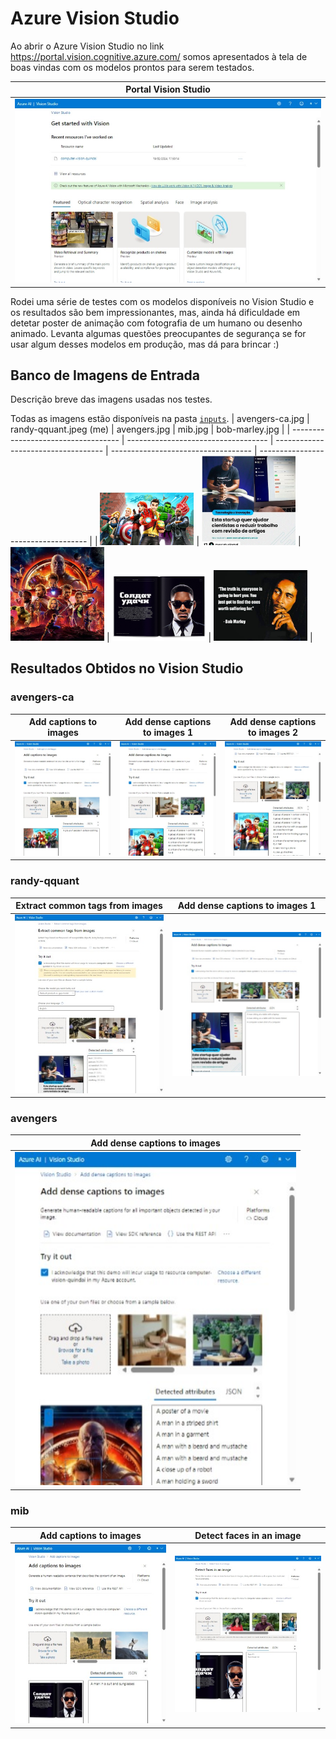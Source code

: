 # Azure Vision Studio

Ao abrir o Azure Vision Studio no link https://portal.vision.cognitive.azure.com/ somos apresentados à tela de boas vindas com os modelos prontos para serem testados.

| Portal Vision Studio                            | 
| ----------------------------------- |
| ![Best Model](outputs/vision1.jpeg) |


Rodei uma série de testes com os modelos disponíveis no Vision Studio e os resultados são bem impressionantes, mas, ainda há dificuldade em detetar poster de animação com fotografia de um humano ou desenho animado.
Levanta algumas questões preocupantes de segurança se for usar algum desses modelos em produção, mas dá para brincar :)

## Banco de Imagens de Entrada
Descrição breve das imagens usadas nos testes. 

Todas as imagens estão disponíveis na pasta [`inputs`](https://github.com/quindai/mlai9002/tree/main/inputs). 
| avengers-ca.jpg  | randy-qquant.jpeg (me)  | avengers.jpg  |  mib.jpg  |  bob-marley.jpg  | 
| ----------------------------------- | ----------------------------------- | ----------------------------------- | ----------------------------------- | ----------------------------------- |
| <img src="inputs/avengers-ca.jpg" alt="Avengers Anime" width="150vw"/> | <img src="inputs/randy-qquant.jpeg" alt="Randy Qquant (Me)" width="150vw"/> | <img src="inputs/avengers.jpg" alt="Avengers" width="150vw"/> | <img src="inputs/mib.jpg" alt="MIB" width="150vw"/> | <img src="inputs/bob-marley.jpg" alt="Bob Marley" width="150vw"/> |

## Resultados Obtidos no Vision Studio
### avengers-ca
| Add captions to images  | Add dense captions to images 1 | Add dense captions to images 2  | 
| ----------------------------------- | ----------------------------------- | ----------------------------------- |
| <img src="outputs/avengers-ca-addcaption.jpeg" alt="Avengers Anime" width="350vw"/> | <img src="outputs/avengers-ca-addcaption-dense.jpeg" alt="Randy Qquant (Me)" width="350vw"/> | <img src="outputs/avengers-ca-addcaption-dense1.jpeg" alt="Avengers" width="350vw"/> | 

### randy-qquant
| Extract common tags from images  | Add dense captions to images 1 |
| ----------------------------------- | ----------------------------------- | 
| <img src="outputs/randy-qquant-extract.jpeg" alt="Avengers Anime" width="450vw"/> | <img src="outputs/randy-qquant-addcaption-dense.jpeg" alt="Randy Qquant (Me)" width="450vw"/> |

### avengers
| Add dense captions to images |
| ----------------------------------- | 
| <img src="outputs/avengers-addcaption-dense.jpeg" alt="Avengers Anime" width="450vw"/> | 

### mib
| Add captions to images  | Detect faces in an image |
| ----------------------------------- | ----------------------------------- | 
| <img src="outputs/mib-addcaption.jpeg" alt="Avengers Anime" width="450vw"/> | <img src="outputs/mib-detect.jpeg" alt="Randy Qquant (Me)" width="450vw"/> |

